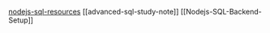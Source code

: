 
[nodejs-sql-resources](file:///E:%5CAcademics%5CSEM%203%5CCS3043-Database%20Systems%5CNew%20Lecture%20notes%5CClaude_notes%5CL08%20-%20Advanced%20SQL%5Cnodejs-sql-resources.md)
[[advanced-sql-study-note]]
[[Nodejs-SQL-Backend-Setup]]